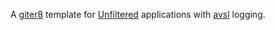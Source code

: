 A [giter8][g8] template for [Unfiltered][unfiltered] applications with [avsl][avsl] logging.

[g8]: http://github.com/n8han/giter8#readme
[unfiltered]: http://github.com/n8han/unfiltered#readme
[avsl]: http://bmc.github.com/avsl/